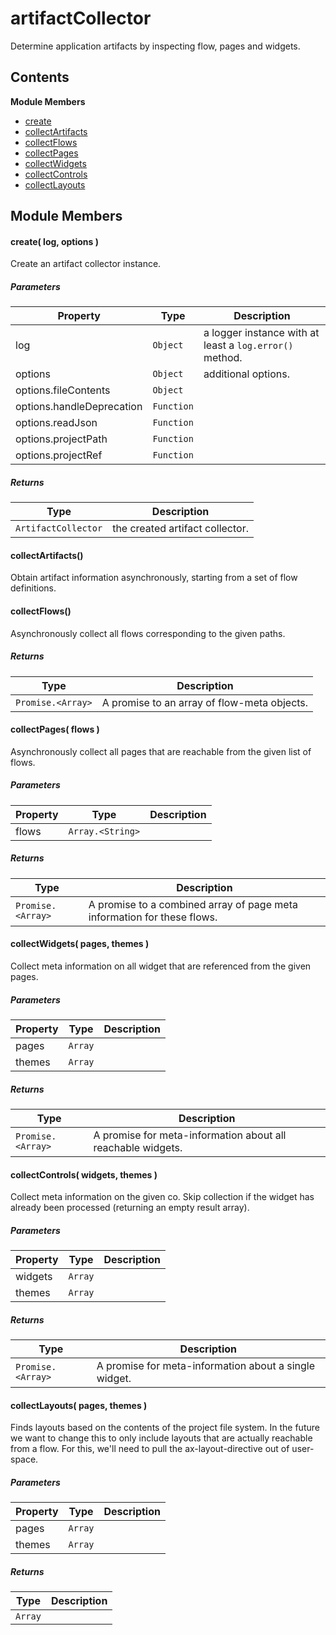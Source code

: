 
# artifactCollector

Determine application artifacts by inspecting flow, pages and widgets.

## Contents

**Module Members**
- [create](#create)
- [collectArtifacts](#collectArtifacts)
- [collectFlows](#collectFlows)
- [collectPages](#collectPages)
- [collectWidgets](#collectWidgets)
- [collectControls](#collectControls)
- [collectLayouts](#collectLayouts)

## Module Members
#### <a name="create"></a>create( log, options )
Create an artifact collector instance.

##### Parameters
| Property | Type | Description |
| -------- | ---- | ----------- |
| log | `Object` |  a logger instance with at least a `log.error()` method. |
| options | `Object` |  additional options. |
| options.fileContents | `Object` |   |
| options.handleDeprecation | `Function` |   |
| options.readJson | `Function` |   |
| options.projectPath | `Function` |   |
| options.projectRef | `Function` |   |

##### Returns
| Type | Description |
| ---- | ----------- |
| `ArtifactCollector` |  the created artifact collector. |

#### <a name="collectArtifacts"></a>collectArtifacts()
Obtain artifact information asynchronously, starting from a set of flow definitions.

#### <a name="collectFlows"></a>collectFlows()
Asynchronously collect all flows corresponding to the given paths.

##### Returns
| Type | Description |
| ---- | ----------- |
| `Promise.<Array>` |  A promise to an array of flow-meta objects. |

#### <a name="collectPages"></a>collectPages( flows )
Asynchronously collect all pages that are reachable from the given list of flows.

##### Parameters
| Property | Type | Description |
| -------- | ---- | ----------- |
| flows | `Array.<String>` |   |

##### Returns
| Type | Description |
| ---- | ----------- |
| `Promise.<Array>` |  A promise to a combined array of page meta information for these flows. |

#### <a name="collectWidgets"></a>collectWidgets( pages, themes )
Collect meta information on all widget that are referenced from the given pages.

##### Parameters
| Property | Type | Description |
| -------- | ---- | ----------- |
| pages | `Array` |   |
| themes | `Array` |   |

##### Returns
| Type | Description |
| ---- | ----------- |
| `Promise.<Array>` |  A promise for meta-information about all reachable widgets. |

#### <a name="collectControls"></a>collectControls( widgets, themes )
Collect meta information on the given co.
Skip collection if the widget has already been processed (returning an empty result array).

##### Parameters
| Property | Type | Description |
| -------- | ---- | ----------- |
| widgets | `Array` |   |
| themes | `Array` |   |

##### Returns
| Type | Description |
| ---- | ----------- |
| `Promise.<Array>` |  A promise for meta-information about a single widget. |

#### <a name="collectLayouts"></a>collectLayouts( pages, themes )
Finds layouts based on the contents of the project file system.
In the future we want to change this to only include layouts that are actually reachable from a flow.
For this, we'll need to pull the ax-layout-directive out of user-space.

##### Parameters
| Property | Type | Description |
| -------- | ---- | ----------- |
| pages | `Array` |   |
| themes | `Array` |   |

##### Returns
| Type | Description |
| ---- | ----------- |
| `Array` |   |
